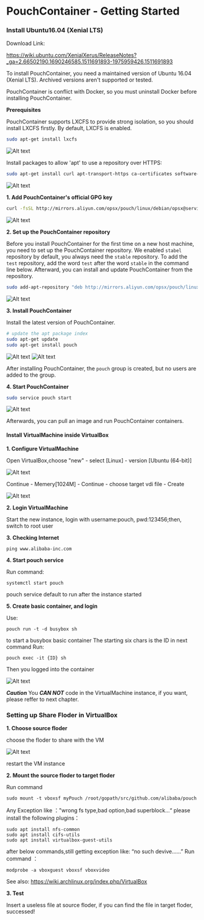 # PouchContainer - Getting Started
### Install Ubuntu16.04 (Xenial LTS)
Download Link:

https://wiki.ubuntu.com/XenialXerus/ReleaseNotes?_ga=2.66502190.1690246585.1511691893-1975959426.1511691893

To install PouchContainer, you need a maintained version of Ubuntu 16.04 (Xenial LTS). Archived versions aren't supported or tested.

PouchContainer is conflict with Docker, so you must uninstall Docker before installing PouchContainer.

**Prerequisites**

PouchContainer supports LXCFS to provide strong isolation, so you should install LXCFS firstly. By default, LXCFS is enabled.

``` bash
sudo apt-get install lxcfs
```
![Alt text](https://github.com/ProgrammingK/blog/blob/master/image/1.png)

Install packages to allow 'apt' to use a repository over HTTPS:

``` bash
sudo apt-get install curl apt-transport-https ca-certificates software-properties-common
```
![Alt text](https://github.com/ProgrammingK/blog/blob/master/image/2.png)

**1. Add PouchContainer's official GPG key**

``` bash
curl -fsSL http://mirrors.aliyun.com/opsx/pouch/linux/debian/opsx@service.alibaba.com.gpg.key | sudo apt-key add -
```
![Alt text](https://github.com/ProgrammingK/blog/blob/master/image/3.png)

**2. Set up the PouchContainer repository**

Before you install PouchContainer for the first time on a new host machine, you need to set up the PouchContainer repository. We enabled `stabel` repository by default, you always need the `stable` repository. To add the `test` repository, add the word `test` after the word `stable` in the command line below. Afterward, you can install and update PouchContainer from the repository.

``` bash
sudo add-apt-repository "deb http://mirrors.aliyun.com/opsx/pouch/linux/debian/ pouch stable"
```
![Alt text](https://github.com/ProgrammingK/blog/blob/master/image/4.png)

**3. Install PouchContainer**

Install the latest version of PouchContainer.

``` bash
# update the apt package index
sudo apt-get update
sudo apt-get install pouch
```
![Alt text](https://github.com/ProgrammingK/blog/blob/master/image/5.png)
![Alt text](https://github.com/ProgrammingK/blog/blob/master/image/6.png)

After installing PouchContainer, the `pouch` group is created, but no users are added to the group.

**4. Start PouchContainer**

``` bash
sudo service pouch start
```
![Alt text](https://github.com/ProgrammingK/blog/blob/master/image/7.png)

Afterwards, you can pull an image and run PouchContainer containers.

#### Install VirtualMachine inside VirtualBox
**1. Configure VirtualMachine**

Open VirtualBox,choose "new" - select [Linux] - version [Ubuntu (64-bit)]

![Alt text](https://github.com/ProgrammingK/blog/blob/master/image/20180723224944.png)

Continue - Memery[1024M] - Continue - choose target vdi file - Create

![Alt text](https://github.com/ProgrammingK/blog/blob/master/image/20180723225219.png)

**2. Login VirtualMachine**

Start the new instance, login with username:pouch, pwd:123456;then, switch to root user

**3. Checking Internet**
```shell
ping www.alibaba-inc.com
```
**4. Start pouch service**

Run command:
```shell
systemctl start pouch
```
pouch service default to run after the instance started

**5. Create basic container, and login**

Use:
```shell
pouch run -t -d busybox sh
```
to start a busybox basic container
The starting six chars is the ID in next command
Run:
```shell
pouch exec -it {ID} sh
```
Then you logged into the container

![Alt text](https://github.com/ProgrammingK/blog/blob/master/image/20180723225507.png)

***Caution***
You ***CAN NOT*** code in the VirtualMachine instance, if you want, please reffer to next chapter.

### Setting up Share Floder in VirtualBox
**1. Choose source floder**

choose the floder to share with the VM

![Alt text](https://github.com/ProgrammingK/blog/blob/master/image/20180723214620.png)

restart the VM instance

**2. Mount the source floder to target floder**

Run command
```shell
sudo mount -t vboxsf myPouch /root/gopath/src/github.com/alibaba/pouch
```
Any Exception like ："wrong fs type,bad option,bad superblock...“ please install the following plugins：
```shell
sudo apt install nfs-common
sudo apt install cifs-utils
sudo apt install virtualbox-guest-utils
```

after below commands,still getting exception like: “no such devive......” Run command ：
```shell
modprobe -a vboxguest vboxsf vboxvideo
```
See also: https://wiki.archlinux.org/index.php/VirtualBox

**3. Test**

Insert a useless file at source floder, if you can find the file in target floder, successed!